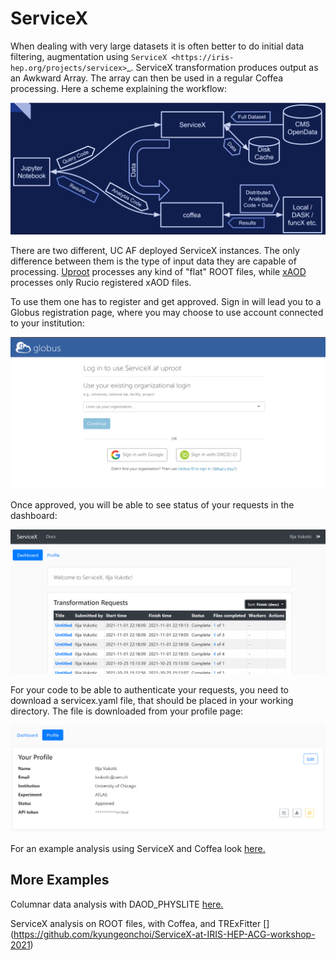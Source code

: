 # ServiceX

When dealing with very large datasets it is often better to do initial data filtering, augmentation using `ServiceX <https://iris-hep.org/projects/servicex>`_.
ServiceX transformation produces output as an Awkward Array. The array can then be used in a regular Coffea processing.
Here a scheme explaining the workflow:

   ![ServiceX and Coffea-Casa workflow schema](img/servicex-coffea-workflow.png)

There are two different, UC AF deployed ServiceX instances. The only difference between them is the type of input data they are capable of processing.
[Uproot](https://uproot-atlas.servicex.af.uchicago.edu/) processes any kind of "flat" ROOT files, while [xAOD](https://xaod.servicex.af.uchicago.edu/) processes only Rucio registered xAOD files.

To use them one has to register and get approved. 
Sign in will lead you to a Globus registration page, where you may choose to use account connected to your institution:

   ![ServiceX registration](img/servicex-registration.png)

Once approved, you will be able to see status of your requests in the dashboard:

   ![ServiceX dashboard](img/servicex-dashboard.png)

For your code to be able to authenticate your requests, you need to download a servicex.yaml file, that should be placed in your working directory.
The file is downloaded from your profile page:

   ![ServiceX profile](img/servicex-profile.png)

For an example analysis using ServiceX and Coffea look [here.](https://github.com/iris-hep/analysis-grand-challenge/blob/main/workshops/agctools2021/HZZ_analysis_pipeline/HZZ_analysis_pipeline.ipynb)

## More Examples

Columnar data analysis with DAOD_PHYSLITE [here.](https://github.com/nikoladze/agc-tools-workshop-2021-physlite)

ServiceX analysis on ROOT files, with Coffea, and TRExFitter [] (https://github.com/kyungeonchoi/ServiceX-at-IRIS-HEP-ACG-workshop-2021)